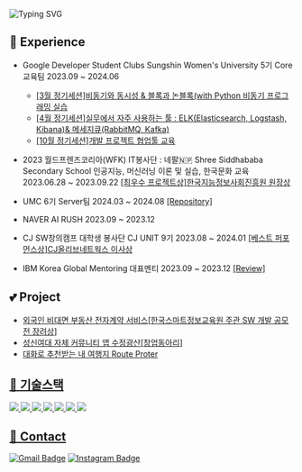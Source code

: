 ![Typing SVG](https://readme-typing-svg.herokuapp.com?font=Indie+Flower&color=000000&size=30&center=true&lines=Hello+World+!&nbsp;+I'm+Do+Eun+˙ᵕ˙+&nbsp;)
</div>

## **🙌**  Experience

- Google Developer Student Clubs Sungshin Women's University 5기 Core 교육팀 2023.09 ~ 2024.06
  - [[3월 정기세션]비동기와 동시성 & 블록과 논블록(with Python 비동기 프로그래밍 실습](https://gdsc-sungshin.tistory.com/47)
  - [[4월 정기세션]실무에서 자주 사용하는 툴 : ELK(Elasticsearch, Logstash, Kibana)& 메세지큐(RabbitMQ, Kafka)](https://gdsc-sungshin.tistory.com/49)
  - [[10월 정기세션]개발 프로젝트 협업툴 교육](https://gdsc-sungshin.tistory.com/2)
  
- 2023 월드프렌즈코리아(WFK) IT봉사단 : 네팔🇳🇵 Shree Siddhababa Secondary School 인공지능, 머신러닝 이론 및 실습, 한국문화 교육 <br> 2023.06.28 ~ 2023.09.22 [[최우수 프로젝트상]한국지능정보사회진흥원 원장상](https://www.instagram.com/it__sathi/)


- UMC 6기 Server팀 2024.03 ~ 2024.08 [[Repository]](https://github.com/SSWU-UMC-6TH) 
- NAVER AI RUSH 2023.09 ~ 2023.12
- CJ SW창의캠프 대학생 봉사단 CJ UNIT 9기 2023.08 ~ 2024.01 [[베스트 퍼포먼스상]CJ올리브네트웍스 이사상](https://www.instagram.com/cjsw.unit?igsh=MTl1ZmJ0cjR0YThkbQ==)
- IBM Korea Global Mentoring 대표멘티 2023.09 ~ 2023.12 [[Review]](https://www.linkedin.com/posts/doeun-kim-b47437279_wiset-ibm-korea-%EB%A9%98%ED%86%A0%EB%A7%81%EC%9D%B4-%EB%81%9D%EB%82%AC%EC%8A%B5%EB%8B%88%EB%8B%A4-%ED%95%9C%ED%95%99%EA%B8%B0%EB%8F%99%EC%95%88-%ED%95%A8%EA%BB%98-%ED%95%B4%EC%A4%80-activity-7142577304697733120-_WKf?utm_source=share&utm_medium=member_ios)

## **💕**  Project

<ul>
  <li><a href="https://github.com/real-estate-contract">외국인 비대면 부동산 전자계약 서비스[한국스마트정보교육원 주관 SW 개발 공모전 장려상]</a></li>
  <li><a href="https://apps.apple.com/kr/app/%EC%88%98%EC%A0%95%EA%B4%91%EC%82%B0/id1641132567">성신여대 자체 커뮤니티 앱 수정광산[창업동아리]</a></li>
  <li><a href="https://routeport.co.kr/">대화로 추천받는 내 여행지 Route Proter</li>
</ul>

## 👯 기술스택
<img src="https://img.shields.io/badge/JavaScript-F7DF1E?style=flat-square&logo=JavaScript&logoColor=white&link"> <img src="https://img.shields.io/badge/JSON-000000?style=flat-square&logo=JSON&logoColor=white&link=https://github.com/SujinJeong"> <img src="https://img.shields.io/badge/MySQL-4479A1?style=flat-square&logo=MySQL&logoColor=white&link=https://github.com/SujinJeong"> 
<img src="https://img.shields.io/badge/Python-3776AB?style=flat-square&logo=Python&logoColor=white&link=https://github.com/SujinJeong">
<img src="https://img.shields.io/badge/AWS-232F3E?style=flat-square&logo=Amazon%20AWS&logoColor=white&link=https://github.com/SujinJeong">
<img src="https://img.shields.io/badge/React-61DAFB?style=flat-square&logo=React&logoColor=black&link=https://github.com/SujinJeong">
<img src="https://img.shields.io/badge/Node.js-339933?style=flat-square&logo=Node.js&logoColor=white&link=https://github.com/SujinJeong">


## 💬 Contact

[![Gmail Badge](https://img.shields.io/badge/Gmail-d14836?style=flat-square&logo=Gmail&logoColor=white&link=mailto:000@gmail.com)](mailto:000@gmail.com)
[![Instagram Badge](https://img.shields.io/badge/Instagram-d14836?style=flat-square&logo=Instagram&logoColor=white&link=https://www.instagram.com/a1ways8my._.se1f/)](https://www.instagram.com/doeunnim)


